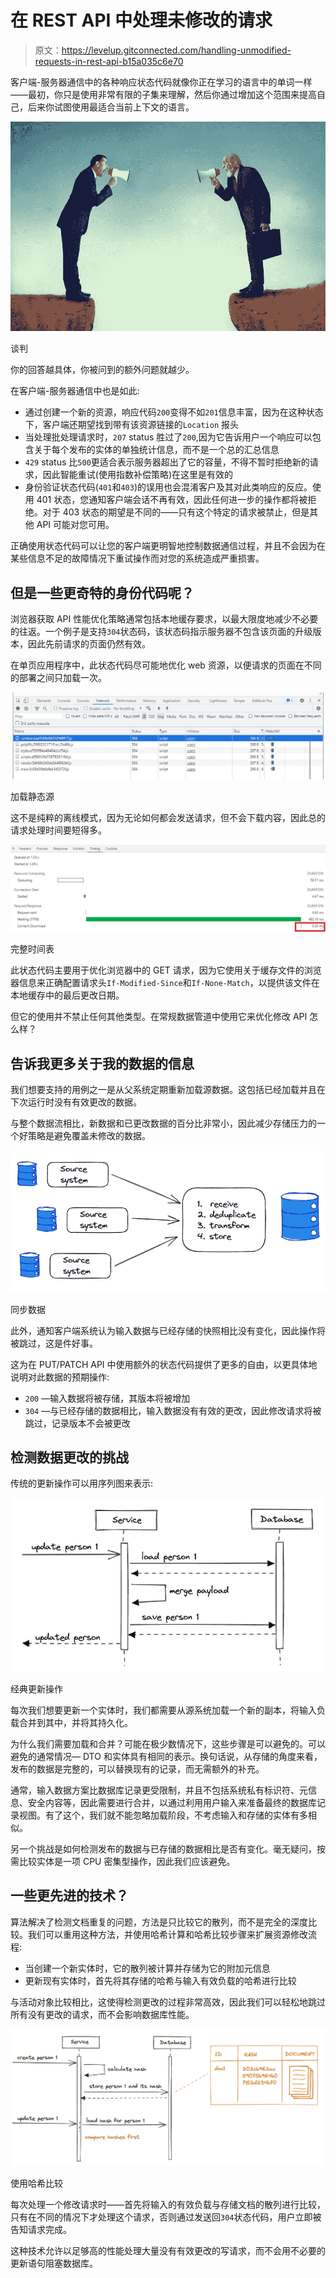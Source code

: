 # 在 REST API 中处理未修改的请求

> 原文：<https://levelup.gitconnected.com/handling-unmodified-requests-in-rest-api-b15a035c6e70>

客户端-服务器通信中的各种响应状态代码就像你正在学习的语言中的单词一样——最初，你只是使用非常有限的子集来理解，然后你通过增加这个范围来提高自己，后来你试图使用最适合当前上下文的语言。

![](img/623b621ed3f346fcd94bd080b1090e3a.png)

谈判

你的回答越具体，你被问到的额外问题就越少。

在客户端-服务器通信中也是如此:

*   通过创建一个新的资源，响应代码`200`变得不如`201`信息丰富，因为在这种状态下，客户端还期望找到带有该资源链接的`Location` 报头
*   当处理批处理请求时，`207` status 胜过了`200`,因为它告诉用户一个响应可以包含关于每个发布的实体的单独统计信息，而不是一个总的汇总信息
*   `429` status 比`500`更适合表示服务器超出了它的容量，不得不暂时拒绝新的请求，因此智能重试(使用指数补偿策略)在这里是有效的
*   身份验证状态代码(`401`和`403`)的误用也会混淆客户及其对此类响应的反应。使用 401 状态，您通知客户端会话不再有效，因此任何进一步的操作都将被拒绝。对于 403 状态的期望是不同的——只有这个特定的请求被禁止，但是其他 API 可能对您可用。

正确使用状态代码可以让您的客户端更明智地控制数据通信过程，并且不会因为在某些信息不足的故障情况下重试操作而对您的系统造成严重损害。

## 但是一些更奇特的身份代码呢？

浏览器获取 API 性能优化策略通常包括本地缓存要求，以最大限度地减少不必要的往返。一个例子是支持`304`状态码，该状态码指示服务器不包含该页面的升级版本，因此先前请求的页面仍然有效。

在单页应用程序中，此状态代码尽可能地优化 web 资源，以便请求的页面在不同的部署之间只加载一次。

![](img/bd810796ec5904d2ff88d4733005bca8.png)

加载静态源

这不是纯粹的离线模式，因为无论如何都会发送请求，但不会下载内容，因此总的请求处理时间要短得多。

![](img/7fcf41cd187162fa746cdeebb963e8a3.png)

完整时间表

此状态代码主要用于优化浏览器中的 GET 请求，因为它使用关于缓存文件的浏览器信息来正确配置请求头`If-Modified-Since`和`If-None-Match`，以提供该文件在本地缓存中的最后更改日期。

但它的使用并不禁止任何其他类型。在常规数据管道中使用它来优化修改 API 怎么样？

## 告诉我更多关于我的数据的信息

我们想要支持的用例之一是从父系统定期重新加载源数据。这包括已经加载并且在下次运行时没有有效更改的数据。

与整个数据流相比，新数据和已更改数据的百分比非常小，因此减少存储压力的一个好策略是避免覆盖未修改的数据。

![](img/7ea8c86f2a441159736049aab9e88441.png)

同步数据

此外，通知客户端系统认为输入数据与已经存储的快照相比没有变化，因此操作将被跳过，这是件好事。

这为在 PUT/PATCH API 中使用额外的状态代码提供了更多的自由，以更具体地说明对此数据的预期操作:

*   `200` —输入数据将被存储，其版本将被增加
*   `304` —与已经存储的数据相比，输入数据没有有效的更改，因此修改请求将被跳过，记录版本不会被更改

## 检测数据更改的挑战

传统的更新操作可以用序列图来表示:

![](img/f4914dbc1ce3557ecbef583c58bb894b.png)

经典更新操作

每次我们想要更新一个实体时，我们都需要从源系统加载一个新的副本，将输入负载合并到其中，并将其持久化。

为什么我们需要加载和合并？可能在极少数情况下，这些步骤是可以避免的。可以避免的通常情况— DTO 和实体具有相同的表示。换句话说，从存储的角度来看，发布的数据是完整的，可以替换现有的记录，而无需额外的补充。

通常，输入数据方案比数据库记录更受限制，并且不包括系统私有标识符、元信息、安全内容等，因此需要进行合并，以通过利用用户输入来准备最终的数据库记录视图。有了这个，我们就不能忽略加载阶段，不考虑输入和存储的实体有多相似。

另一个挑战是如何检测发布的数据与已存储的数据相比是否有变化。毫无疑问，按需比较实体是一项 CPU 密集型操作，因此我们应该避免。

## 一些更先进的技术？

算法解决了检测文档重复的问题，方法是只比较它的散列，而不是完全的深度比较。我们可以重用这种方法，并使用哈希计算和哈希比较步骤来扩展资源修改流程:

*   当创建一个新实体时，它的散列被计算并存储为它的附加元信息
*   更新现有实体时，首先将其存储的哈希与输入有效负载的哈希进行比较

与活动对象比较相比，这使得检测更改的过程非常高效，因此我们可以轻松地跳过所有没有更改的请求，而不会影响数据库性能。

![](img/bd5a7962453de7e1dc5030d8aa8fbde8.png)

使用哈希比较

每次处理一个修改请求时——首先将输入的有效负载与存储文档的散列进行比较，只有在不同的情况下才处理这个请求，否则通过发送回`304`状态代码，用户立即被告知请求完成。

这种技术允许以足够高的性能处理大量没有有效更改的写请求，而不会用不必要的更新语句阻塞数据库。